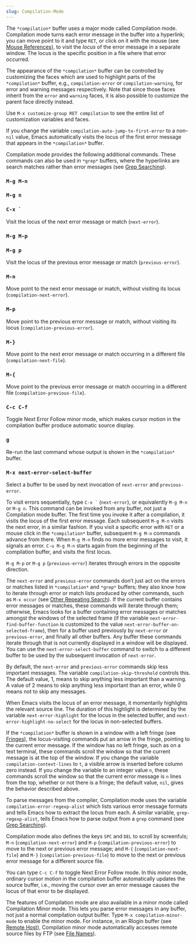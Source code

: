 ```yaml
---
slug: Compilation-Mode
---
```


The `*compilation*` buffer uses a major mode called Compilation mode. Compilation mode turns each error message in the buffer into a hyperlink; you can move point to it and type `RET`, or click on it with the mouse (see [Mouse References](/docs/emacs/Mouse-References)), to visit the *locus* of the error message in a separate window. The locus is the specific position in a file where that error occurred.

The appearance of the `*compilation*` buffer can be controlled by customizing the faces which are used to highlight parts of the `*compilation*` buffer, e.g., `compilation-error` or `compilation-warning`, for error and warning messages respectively. Note that since those faces inherit from the `error` and `warning` faces, it is also possible to customize the parent face directly instead.

Use `M-x customize-group RET compilation`<!-- /@w --> to see the entire list of customization variables and faces.

If you change the variable `compilation-auto-jump-to-first-error` to a non-`nil` value, Emacs automatically visits the locus of the first error message that appears in the `*compilation*` buffer.

Compilation mode provides the following additional commands. These commands can also be used in `*grep*` buffers, where the hyperlinks are search matches rather than error messages (see [Grep Searching](/docs/emacs/Grep-Searching)).

### `M-g M-n`

### `M-g n`

### `` C-x ` ``

Visit the locus of the next error message or match (`next-error`).

### `M-g M-p`

### `M-g p`

Visit the locus of the previous error message or match (`previous-error`).

### `M-n`

Move point to the next error message or match, without visiting its locus (`compilation-next-error`).

### `M-p`

Move point to the previous error message or match, without visiting its locus (`compilation-previous-error`).

### `M-}`

Move point to the next error message or match occurring in a different file (`compilation-next-file`).

### `M-{`

Move point to the previous error message or match occurring in a different file (`compilation-previous-file`).

### `C-c C-f`

Toggle Next Error Follow minor mode, which makes cursor motion in the compilation buffer produce automatic source display.

### `g`

Re-run the last command whose output is shown in the `*compilation*` buffer.

### `M-x next-error-select-buffer`

Select a buffer to be used by next invocation of `next-error` and `previous-error`.

To visit errors sequentially, type `` C-x ` ``<!-- /@w --> (`next-error`), or equivalently `M-g M-n` or `M-g n`. This command can be invoked from any buffer, not just a Compilation mode buffer. The first time you invoke it after a compilation, it visits the locus of the first error message. Each subsequent `M-g M-n`<!-- /@w --> visits the next error, in a similar fashion. If you visit a specific error with `RET` or a mouse click in the `*compilation*` buffer, subsequent `M-g M-n`<!-- /@w --> commands advance from there. When `M-g M-n`<!-- /@w --> finds no more error messages to visit, it signals an error. `C-u M-g M-n`<!-- /@w --> starts again from the beginning of the compilation buffer, and visits the first locus.

`M-g M-p` or `M-g p` (`previous-error`) iterates through errors in the opposite direction.

The `next-error` and `previous-error` commands don’t just act on the errors or matches listed in `*compilation*` and `*grep*` buffers; they also know how to iterate through error or match lists produced by other commands, such as `M-x occur` (see [Other Repeating Search](/docs/emacs/Other-Repeating-Search)). If the current buffer contains error messages or matches, these commands will iterate through them; otherwise, Emacs looks for a buffer containing error messages or matches amongst the windows of the selected frame (if the variable `next-error-find-buffer-function` is customized to the value `next-error-buffer-on-selected-frame`), then for a buffer used previously by `next-error` or `previous-error`, and finally all other buffers. Any buffer these commands iterate through that is not currently displayed in a window will be displayed. You can use the `next-error-select-buffer` command to switch to a different buffer to be used by the subsequent invocation of `next-error`.

By default, the `next-error` and `previous-error` commands skip less important messages. The variable `compilation-skip-threshold` controls this. The default value, 1, means to skip anything less important than a warning. A value of 2 means to skip anything less important than an error, while 0 means not to skip any messages.

When Emacs visits the locus of an error message, it momentarily highlights the relevant source line. The duration of this highlight is determined by the variable `next-error-highlight` for the locus in the selected buffer, and `next-error-highlight-no-select` for the locus in non-selected buffers.

If the `*compilation*` buffer is shown in a window with a left fringe (see [Fringes](/docs/emacs/Fringes)), the locus-visiting commands put an arrow in the fringe, pointing to the current error message. If the window has no left fringe, such as on a text terminal, these commands scroll the window so that the current message is at the top of the window. If you change the variable `compilation-context-lines` to `t`, a visible arrow is inserted before column zero instead. If you change the variable to an integer value `n`, these commands scroll the window so that the current error message is `n` lines from the top, whether or not there is a fringe; the default value, `nil`, gives the behavior described above.

To parse messages from the compiler, Compilation mode uses the variable `compilation-error-regexp-alist` which lists various error message formats and tells Emacs how to extract the locus from each. A similar variable, `grep-regexp-alist`, tells Emacs how to parse output from a `grep` command (see [Grep Searching](/docs/emacs/Grep-Searching)).

Compilation mode also defines the keys `SPC` and `DEL` to scroll by screenfuls; `M-n` (`compilation-next-error`) and `M-p` (`compilation-previous-error`) to move to the next or previous error message; and `M-{` (`compilation-next-file`) and `M-}` (`compilation-previous-file`) to move to the next or previous error message for a different source file.

You can type `C-c C-f` to toggle Next Error Follow mode. In this minor mode, ordinary cursor motion in the compilation buffer automatically updates the source buffer, i.e., moving the cursor over an error message causes the locus of that error to be displayed.

The features of Compilation mode are also available in a minor mode called Compilation Minor mode. This lets you parse error messages in any buffer, not just a normal compilation output buffer. Type `M-x compilation-minor-mode` to enable the minor mode. For instance, in an Rlogin buffer (see [Remote Host](/docs/emacs/Remote-Host)), Compilation minor mode automatically accesses remote source files by FTP (see [File Names](/docs/emacs/File-Names)).
